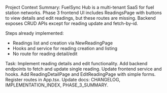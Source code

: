 Project Context Summary:
FuelSync Hub is a multi-tenant SaaS for fuel station networks. Phase 3 frontend UI includes ReadingsPage with buttons to view details and edit readings, but these routes are missing. Backend exposes CRUD APIs except for reading update and fetch-by-id.

Steps already implemented:
- Readings list and creation via NewReadingPage
- Hooks and service for reading creation and listing
- No route for reading detail/edit

Task:
Implement reading details and edit functionality.
Add backend endpoints to fetch and update single reading.
Update frontend service and hooks.
Add ReadingDetailPage and EditReadingPage with simple forms.
Register routes in App.tsx.
Update docs: CHANGELOG, IMPLEMENTATION_INDEX, PHASE_3_SUMMARY.

